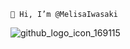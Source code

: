 ``` 👋 Hi, I’m @MelisaIwasaki ```


![github_logo_icon_169115](https://user-images.githubusercontent.com/92184167/165413271-14e43fa9-41db-401e-9adf-fa844e1fa983.png)


